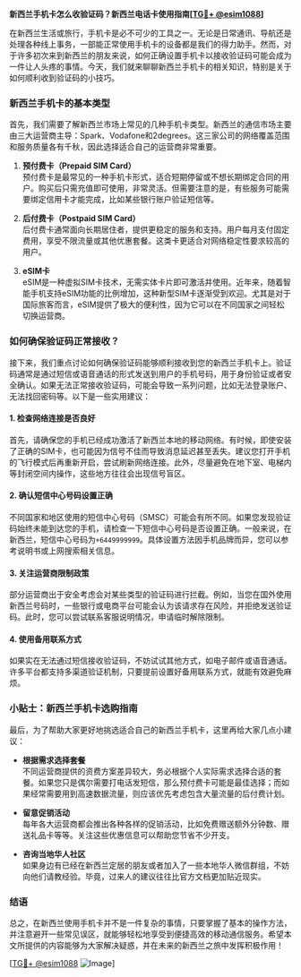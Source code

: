 **新西兰手机卡怎么收验证码？新西兰电话卡使用指南[[TG💪+ @esim1088](https://t.me/s/esim1088)]**

在新西兰生活或旅行，手机卡是必不可少的工具之一。无论是日常通讯、导航还是处理各种线上事务，一部能正常使用手机卡的设备都是我们的得力助手。然而，对于许多初次来到新西兰的朋友来说，如何正确设置手机卡以接收验证码可能会成为一件让人头疼的事情。今天，我们就来聊聊新西兰手机卡的相关知识，特别是关于如何顺利收到验证码的小技巧。

### 新西兰手机卡的基本类型

首先，我们需要了解新西兰市场上常见的几种手机卡类型。新西兰的通信市场主要由三大运营商主导：Spark、Vodafone和2degrees。这三家公司的网络覆盖范围和服务质量各有千秋，因此选择适合自己的运营商非常重要。

1. **预付费卡（Prepaid SIM Card）**  
   预付费卡是最常见的一种手机卡形式，适合短期停留或不想长期绑定合同的用户。购买后只需充值即可使用，非常灵活。但需要注意的是，有些服务可能需要绑定信用卡才能完成，比如某些银行账户验证短信等。

2. **后付费卡（Postpaid SIM Card）**  
   后付费卡通常面向长期居住者，提供更稳定的服务和支持。用户每月支付固定费用，享受不限流量或其他优惠套餐。这类卡更适合对网络稳定性要求较高的用户。

3. **eSIM卡**  
   eSIM是一种虚拟SIM卡技术，无需实体卡片即可激活并使用。近年来，随着智能手机支持eSIM功能的比例增加，这种新型SIM卡逐渐受到欢迎。尤其是对于国际旅客而言，eSIM提供了极大的便利性，因为它可以在不同国家之间轻松切换运营商。

### 如何确保验证码正常接收？

接下来，我们重点讨论如何确保验证码能够顺利接收到您的新西兰手机卡上。验证码通常是通过短信或语音通话的形式发送到用户的手机号码，用于身份验证或者安全确认。如果无法正常接收验证码，可能会导致一系列问题，比如无法登录账户、无法找回密码等。以下是一些实用建议：

#### 1. 检查网络连接是否良好
首先，请确保您的手机已经成功激活了新西兰本地的移动网络。有时候，即使安装了正确的SIM卡，也可能因为信号不佳而导致消息延迟甚至丢失。建议您打开手机的飞行模式后再重新开启，尝试刷新网络连接。此外，尽量避免在地下室、电梯内等封闭空间内操作，这些地方往往会出现信号盲区。

#### 2. 确认短信中心号码设置正确
不同国家和地区使用的短信中心号码（SMSC）可能会有所不同。如果您发现验证码始终未能到达您的手机，请检查一下短信中心号码是否设置正确。一般来说，在新西兰，短信中心号码为`+6449999999`。具体设置方法因手机品牌而异，您可以参考说明书或上网搜索相关信息。

#### 3. 关注运营商限制政策
部分运营商出于安全考虑会对某些类型的验证码进行拦截。例如，当您在国外使用新西兰号码时，一些银行或电商平台可能会认为该请求存在风险，并拒绝发送验证码。此时，您可以尝试联系客服说明情况，申请临时解除限制。

#### 4. 使用备用联系方式
如果实在无法通过短信接收验证码，不妨试试其他方式，如电子邮件或语音通话。许多平台都支持多渠道验证机制，只要提前设置好备用联系方式，就能有效避免麻烦。

### 小贴士：新西兰手机卡选购指南

最后，为了帮助大家更好地挑选适合自己的新西兰手机卡，这里再给大家几点小建议：

- **根据需求选择套餐**  
  不同运营商提供的资费方案差异较大，务必根据个人实际需求选择合适的套餐。如果您只是偶尔需要打电话发短信，那么预付费卡可能是最佳选择；而如果经常需要用到高速数据流量，则应该优先考虑包含大量流量的后付费计划。

- **留意促销活动**  
  每年各大运营商都会推出各种各样的促销活动，比如免费赠送额外分钟数、赠送礼品卡等等。关注这些优惠信息可以帮助您节省不少开支。

- **咨询当地华人社区**  
  如果身边有已经在新西兰定居的朋友或者加入了一些本地华人微信群组，不妨向他们请教经验。毕竟，过来人的建议往往比官方文档更加贴近现实。

### 结语

总之，在新西兰使用手机卡并不是一件复杂的事情，只要掌握了基本的操作方法，并注意避开一些常见误区，就能够轻松地享受到便捷高效的移动通信服务。希望本文所提供的内容能够为大家解决疑惑，并在未来的新西兰之旅中发挥积极作用！

[[TG💪+ @esim1088](https://t.me/s/esim1088) ![Image](https://i.postimg.cc/4NQfJmqS/Snipaste-2025-05-13-00-14-12.png)]